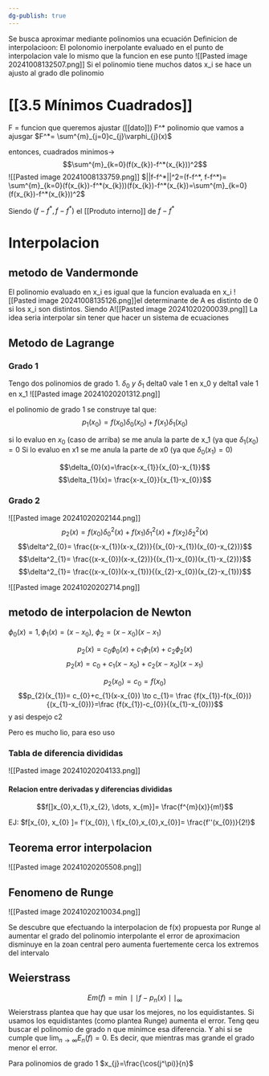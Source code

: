 ```yaml
---
dg-publish: true
---
```

Se busca aproximar mediante polinomios una ecuación
Definicion de interpolacioon: El polonomio inerpolante evaluado en el punto de interpolacion vale lo mismo que la funcion en ese punto
![[Pasted image 20241008132507.png]]
Si el polinomio tiene muchos datos x_i se hace un ajusto al grado dle polinomio 

# [[3.5 Mínimos Cuadrados]]
F = funcion que queremos ajustar ([[dato]])
F^* polinomio que vamos a ajusgar 
$F^*= \sum^{m}_{j=0}c_{j}\varphi_{j}(x)$

entonces, cuadrados minimos-> $$\sum^{m}_{k=0}(f(x_{k})-f^*(x_{k}))^2$$![[Pasted image 20241008133759.png]]
$||f-f^*||^2=(f-f^*, f-f^*)= \sum^{m}_{k=0}(f(x_{k})-f^*(x_{k}))(f(x_{k})-f^*(x_{k})=\sum^{m}_{k=0}(f(x_{k})-f^*(x_{k}))^2$

Siendo $(f-f^*, f-f^*)$ el [[Produto interno]] de $f -f^*$



# Interpolacion 

## metodo de Vandermonde 

El polinomio evaluado en x_i es igual que la funcion evaluada en x_i
![[Pasted image 20241008135126.png]]el determinante de A es distinto de 0 si los x_i son distintos. Siendo A![[Pasted image 20241020200039.png]]
La idea seria interpolar sin tener que hacer un sistema de ecuaciones 


## Metodo de Lagrange 
### Grado 1
Tengo dos polinomios de grado 1. $\delta_{0} \ y \ \delta_{1}$
delta0 vale 1 en x_0 y delta1 vale 1 en x_1
![[Pasted image 20241020201312.png]]

el polinomio de grado 1 se construye tal que: 
$$p_{1}(x_{0})= f(x_{0})\delta_{0}(x_{0})+f(x_{1})\delta_{1}(x_{0})$$

si lo evaluo en $x_{0}$ (caso de arriba) se me anula la parte de x_1 (ya que $\delta_{1}(x_{0})=0$
Si lo evaluo en x1 se me anula la parte de x0 (ya que $\delta_{0}(x_{1})=0$)


$$\delta_{0}(x)=\frac{x-x_{1}}{x_{0}-x_{1}}$$
$$\delta_{1}(x)= \frac{x-x_{0}}{x_{1}-x_{0}}$$


### Grado 2
![[Pasted image 20241020202144.png]]$$p_{2}(x)= f(x_{0})\delta^2_{0}(x)+f(x_{1})\delta^2_{1}(x)+f(x_{2})\delta^2_{2}(x)$$
$$\delta^2_{0}= \frac{(x-x_{1})(x-x_{2})}{(x_{0}-x_{1})(x_{0}-x_{2})}$$
$$\delta^2_{1}= \frac{(x-x_{0})(x-x_{2})}{(x_{1}-x_{0})(x_{1}-x_{2})}$$
$$\delta^2_{1}= \frac{(x-x_{0})(x-x_{1})}{(x_{2}-x_{0})(x_{2}-x_{1})}$$

![[Pasted image 20241020202714.png]]

## metodo de interpolacion de Newton 

$\phi_{0}(x)=1, \phi_{1}(x)=(x-x_{0}), \ \phi_{2}=(x-x_{0})(x-x_{1})$

$$p_{2}(x)= c_{0}\phi_{0}(x)+c_{1}\phi_{1}(x)+c_{2}\phi_{2}(x)$$
$$p_{2}(x)= c_{0}+c_{1}(x-x_{0})+c_{2}(x-x_{0})(x-x_{1})$$

$$p_{2}(x_{0})= c_{0}=f(x_{0})$$
$$p_{2}(x_{1})= c_{0}+c_{1}(x-x_{0}) \to c_{1}= \frac {f(x_{1})-f(x_{0})}{(x_{1}-x_{0})}=\frac {f(x_{1})-c_{0}}{(x_{1}-x_{0})}$$
y asi despejo c2

Pero es mucho lio, para eso uso 

### Tabla de diferencia divididas 

![[Pasted image 20241020204133.png]]

#### Relacion entre derivadas y diferencias divididas
$$f[]x_{0},x_{1},x_{2}, \dots, x_{m}]= \frac{f^{m}(x)}{m!}$$

EJ: $f[x_{0}, x_{0} ]= f'(x_{0}), \ f[x_{0},x_{0},x_{0}]= \frac{f''(x_{0})}{2!}$



## Teorema error interpolacion 
![[Pasted image 20241020205508.png]]

## Fenomeno de Runge 
![[Pasted image 20241020210034.png]]

Se descubre que efectuando la interpolacion de f(x) propuesta por Runge al aumentar el grado del polinomio interpolante el error de aproximacion disminuye en la zoan central pero aumenta fuertemente cerca los extremos del intervalo


## Weierstrass 
$$Em(f)= \min\mid\mid f-p_{n}(x)\mid\mid_{\infty}$$
Weierstrass plantea que hay que usar los mejores, no los equidistantes. Si usamos los equidistantes (como plantea Runge) aumenta el error. Teng qeu buscar el polinomio de grado n que minimce esa diferencia. Y ahi si se cumple que $\lim_{ n \to \infty }E_{n}(f)= 0$. Es decir, que mientras mas grande el grado menor el error.

Para polinomios de grado 1 $x_{j}=\frac{\cos(j^\pi)}{n}$
